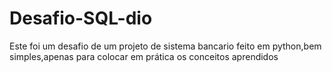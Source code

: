 # Desafio-SQL-dio
Este foi um desafio de um projeto de sistema bancario feito em python,bem simples,apenas para colocar em prática os conceitos aprendidos

